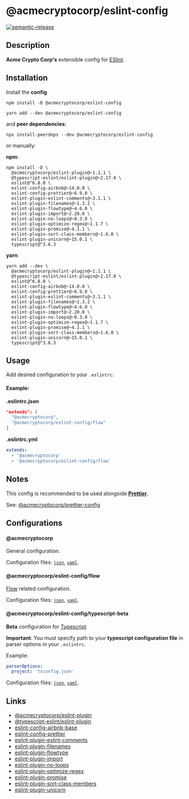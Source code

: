 # @acmecryptocorp/eslint-config

[![semantic-release](https://img.shields.io/badge/%20%20%F0%9F%93%A6%F0%9F%9A%80-semantic--release-e10079.svg)](https://github.com/semantic-release/semantic-release)

## Description

**Acme Crypto Corp's** extensible config for [ESlint](https://eslint.org/).

## Installation

Install the **config**

```shell
npm install -D @acmecryptocorp/eslint-config
```

```shell
yarn add --dev @acmecryptocorp/eslint-config
```

and **peer dependencies**:

```shell
npx install-peerdeps --dev @acmecryptocorp/eslint-config
```

or manually:

**npm**:

```shell
npm install -D \
  @acmecryptocorp/eslint-plugin@~1.1.1 \
  @typescript-eslint/eslint-plugin@~2.17.0 \
  eslint@^6.8.0 \
  eslint-config-airbnb@~14.0.0 \
  eslint-config-prettier@~6.9.0 \
  eslint-plugin-eslint-comments@~3.1.1 \
  eslint-plugin-filenames@~1.3.2 \
  eslint-plugin-flowtype@~4.6.0 \
  eslint-plugin-import@~2.20.0 \
  eslint-plugin-no-loops@~0.3.0 \
  eslint-plugin-optimize-regex@~1.1.7 \
  eslint-plugin-promise@~4.1.1 \
  eslint-plugin-sort-class-members@~1.6.0 \
  eslint-plugin-unicorn@~15.0.1 \
  typescript@^3.6.3
```

**yarn**:

```shell
yarn add --dev \
  @acmecryptocorp/eslint-plugin@~1.1.1 \
  @typescript-eslint/eslint-plugin@~2.17.0 \
  eslint@^6.8.0 \
  eslint-config-airbnb@~14.0.0 \
  eslint-config-prettier@~6.9.0 \
  eslint-plugin-eslint-comments@~3.1.1 \
  eslint-plugin-filenames@~1.3.2 \
  eslint-plugin-flowtype@~4.6.0 \
  eslint-plugin-import@~2.20.0 \
  eslint-plugin-no-loops@~0.3.0 \
  eslint-plugin-optimize-regex@~1.1.7 \
  eslint-plugin-promise@~4.1.1 \
  eslint-plugin-sort-class-members@~1.6.0 \
  eslint-plugin-unicorn@~15.0.1 \
  typescript@^3.6.3
```

## Usage

Add desired configuration to your `.eslintrc`:

#### Example:

**.eslintrc.json**

```json
"extends": [
  "@acmecryptocorp",
  "@acmecryptocorp/eslint-config/flow"
]
```

**.eslintrc.yml**

```yaml
extends:
  - '@acmecryptocorp'
  - '@acmecryptocorp/eslint-config/flow'
```

## Notes

This config is recommended to be used alongside [**Prettier**](https://prettier.io/).

See: [@acmecryptocorp/prettier-config](https://github.com/acmecryptocorp/prettier-config)

## Configurations

#### @acmecryptocorp

General configuration.

Configuration files: [`json`](general/eslintrc.json), [`yaml`](general/eslintrc.yaml).

#### @acmecryptocorp/eslint-config/flow

[Flow](https://flow.org/) related configuration.

Configuration files: [`json`](flow/eslintrc.json), [`yaml`](flow/eslintrc.yaml).

#### @acmecryptocorp/eslint-config/typescript-beta

**Beta** configuration for [Typescript](https://www.typescriptlang.org/)

**Important**: You must specify path to your **typescript configuration file** in parser options in your `.eslintrc`.

Example:

```yaml
parserOptions:
  project: 'tsconfig.json'
```

Configuration files: [`json`](typescript-beta/eslintrc.json), [`yaml`](typescript-beta/eslintrc.yaml).

## Links

- [@acmecryptocorp/eslint-plugin](https://github.com/acmecryptocorp/acme-eslint-plugin)
- [@typescript-eslint/eslint-plugin](https://github.com/typescript-eslint/typescript-eslint/tree/master/packages/eslint-plugin)
- [eslint-config-airbnb-base](https://github.com/airbnb/javascript/tree/master/packages/eslint-config-airbnb-base)
- [eslint-config-prettier](https://github.com/prettier/eslint-config-prettier)
- [eslint-plugin-eslint-comments](https://github.com/mysticatea/eslint-plugin-eslint-comments)
- [eslint-plugin-filenames](https://github.com/selaux/eslint-plugin-filenames)
- [eslint-plugin-flowtype](https://github.com/gajus/eslint-plugin-flowtype)
- [eslint-plugin-import](https://github.com/benmosher/eslint-plugin-import)
- [eslint-plugin-no-loops](https://github.com/buildo/eslint-plugin-no-loops)
- [eslint-plugin-optimize-regex](https://github.com/BrainMaestro/eslint-plugin-optimize-regex)
- [eslint-plugin-promise](https://github.com/xjamundx/eslint-plugin-promise)
- [eslint-plugin-sort-class-members](https://github.com/bryanrsmith/eslint-plugin-sort-class-members)
- [eslint-plugin-unicorn](https://github.com/sindresorhus/eslint-plugin-unicorn)
